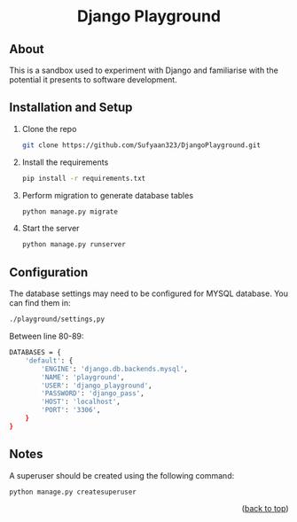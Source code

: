 <div align="center">
    <h1>Django Playground</h1>
</div>

## About

This is a sandbox used to experiment with Django and familiarise with the potential it presents to software development.

## Installation and Setup

1. Clone the repo

   ```sh
   git clone https://github.com/Sufyaan323/DjangoPlayground.git
   ```

2. Install the requirements

   ```sh
   pip install -r requirements.txt
   ```

3. Perform migration to generate database tables

   ```sh
   python manage.py migrate
   ```

4. Start the server

   ```sh
   python manage.py runserver
   ```

## Configuration
The database settings may need to be configured for MYSQL database.
You can find them in:

```sh
./playground/settings,py
```

Between line 80-89:

```sh
DATABASES = {
    'default': {
        'ENGINE': 'django.db.backends.mysql',
        'NAME': 'playground',
        'USER': 'django_playground',
        'PASSWORD': 'django_pass',
        'HOST': 'localhost',
        'PORT': '3306',
    }
}
```

## Notes

A superuser should be created using the following command:

```sh
python manage.py createsuperuser
```

<p align="right">(<a href="#readme-top">back to top</a>)</p>
